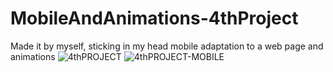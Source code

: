 # MobileAndAnimations-4thProject
Made it by myself, sticking in my head mobile adaptation to a web page and animations
![4thPROJECT](https://github.com/vinoduarte/TimerByMyselfJs-8thProject/assets/139930713/cda01aa3-b94d-438b-afee-a1af06cb5e69)
![4thPROJECT-MOBILE](https://github.com/vinoduarte/TimerByMyselfJs-8thProject/assets/139930713/366486fe-ad2b-4c45-8854-99d559e9c3e8)
